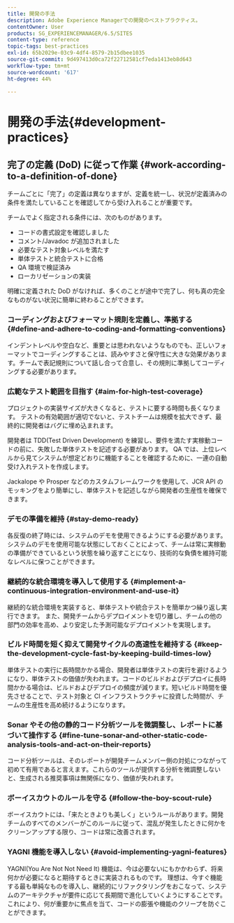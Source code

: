 ```yaml
---
title: 開発の手法
description: Adobe Experience Managerでの開発のベストプラクティス。
contentOwner: User
products: SG_EXPERIENCEMANAGER/6.5/SITES
content-type: reference
topic-tags: best-practices
exl-id: 65b2029e-03c9-4df4-8579-2b15dbee1035
source-git-commit: 9d497413d0ca72f22712581cf7eda1413eb8d643
workflow-type: tm+mt
source-wordcount: '617'
ht-degree: 44%

---
```


# 開発の手法{#development-practices}

## 完了の定義 (DoD) に従って作業 {#work-according-to-a-definition-of-done}

チームごとに「完了」の定義は異なりますが、定義を統一し、状況が定義済みの条件を満たしていることを確認してから受け入れることが重要です。

チームでよく指定される条件には、次のものがあります。

* コードの書式設定を確認しました
* コメント/Javadoc が追加されました
* 必要なテスト対象レベルを満たす
* 単体テストと統合テストに合格
* QA 環境で検証済み
* ローカリゼーションの実装

明確に定義された DoD がなければ、多くのことが途中で完了し、何も真の完全なものがない状況に簡単に終わることができます。

### コーディングおよびフォーマット規則を定義し、準拠する {#define-and-adhere-to-coding-and-formatting-conventions}

インデントレベルや空白など、重要とは思われないようなものでも、正しいフォーマットでコーディングすることは、読みやすさと保守性に大きな効果があります。チームで表記規則について話し合って合意し、その規則に準拠してコーディングする必要があります。

### 広範なテスト範囲を目指す  {#aim-for-high-test-coverage}

プロジェクトの実装サイズが大きくなると、テストに要する時間も長くなります。 テストの有効範囲が適切でないと、テストチームは規模を拡大できず、最終的に開発者はバグに埋め込まれます。

開発者は TDD(Test Driven Development) を練習し、要件を満たす実稼動コードの前に、失敗した単体テストを記述する必要があります。 QA では、上位レベルから見てシステムが想定どおりに機能することを確認するために、一連の自動受け入れテストを作成します。

Jackalope や Prosper などのカスタムフレームワークを使用して、JCR API のモッキングをより簡単にし、単体テストを記述しながら開発者の生産性を確保できます。

### デモの準備を維持 {#stay-demo-ready}

各反復の終了時には、システムのデモを使用できるようにする必要があります。システムのデモを使用可能な状態にしておくことによって、チームは常に実稼動の準備ができているという状態を繰り返すことになり、技術的な負債を維持可能なレベルに保つことができます。

### 継続的な統合環境を導入して使用する {#implement-a-continuous-integration-environment-and-use-it}

継続的な統合環境を実装すると、単体テストや統合テストを簡単かつ繰り返し実行できます。 また、開発チームからデプロイメントを切り離し、チームの他の部門の効率を高め、より安定した予測可能なデプロイメントを実現します。

### ビルド時間を短く抑えて開発サイクルの高速性を維持する {#keep-the-development-cycle-fast-by-keeping-build-times-low}

単体テストの実行に長時間かかる場合、開発者は単体テストの実行を避けるようになり、単体テストの価値が失われます。コードのビルドおよびデプロイに長時間かかる場合は、ビルドおよびデプロイの頻度が減ります。短いビルド時間を優先させることで、テスト対象と CI インフラストラクチャに投資した時間が、チームの生産性を高め続けるようになります。

### Sonar やその他の静的コード分析ツールを微調整し、レポートに基づいて操作する {#fine-tune-sonar-and-other-static-code-analysis-tools-and-act-on-their-reports}

コード分析ツールは、そのレポートが開発チームメンバー側の対処につながって初めて有用であると言えます。これらのツールが提供する分析を微調整しないと、生成される推奨事項は無関係になり、価値が失われます。

### ボーイスカウトのルールを守る {#follow-the-boy-scout-rule}

ボーイスカウトには、「来たときよりも美しく」というルールがあります。開発チームのすべてのメンバーがこのルールに従って、混乱が発生したときに何かをクリーンアップする限り、コードは常に改善されます。

### YAGNI 機能を導入しない {#avoid-implementing-yagni-features}

YAGNI(You Are Not Not Need It) 機能は、今は必要ないにもかかわらず、将来何かが必要になると期待するときに実装されるものです。 理想は、今すぐ機能する最も単純なものを導入し、継続的にリファクタリングをおこなって、システムのアーキテクチャが要件に応じて長期間で進化していくようにすることです。これにより、何が重要かに焦点を当て、コードの膨張や機能のクリープを防ぐことができます。
